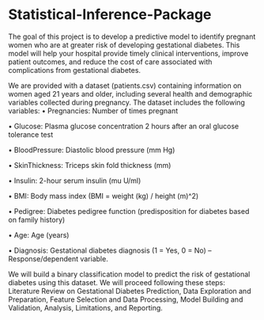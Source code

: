 # Statistical-Inference-Package

The goal of this project is to develop a predictive model to identify pregnant women who are at greater risk of developing gestational diabetes. This model will help your hospital provide timely clinical interventions, improve patient outcomes, and reduce the cost of care associated with complications from gestational diabetes.

We are provided with a dataset (patients.csv) containing information on women aged 21 years and older, including several health and demographic variables collected during pregnancy. The dataset includes the following variables:
• Pregnancies: Number of times pregnant

• Glucose: Plasma glucose concentration 2 hours after an oral glucose tolerance test

• BloodPressure: Diastolic blood pressure (mm Hg)

• SkinThickness: Triceps skin fold thickness (mm)

• Insulin: 2-hour serum insulin (mu U/ml)

• BMI: Body mass index (BMI = weight (kg) / height (m)^2)

• Pedigree: Diabetes pedigree function (predisposition for diabetes based on family history)

• Age: Age (years)

• Diagnosis: Gestational diabetes diagnosis (1 = Yes, 0 = No) – Response/dependent variable.


We will build a binary classification model to predict the risk of gestational diabetes using this dataset. We will proceed following these steps: Literature Review on Gestational Diabetes Prediction,
Data Exploration and Preparation, Feature Selection and Data Processing, Model Building and Validation, Analysis, Limitations, and Reporting.
